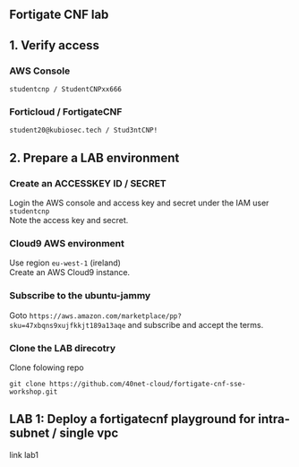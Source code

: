 ## Fortigate CNF lab

## 1. Verify access
### AWS Console
```
studentcnp / StudentCNPxx666
```
### Forticloud / FortigateCNF
```
student20@kubiosec.tech / Stud3ntCNP!
```

## 2. Prepare a LAB environment
### Create an ACCESSKEY ID / SECRET
Login the AWS console and access key and secret under the IAM user `studentcnp`<br>
Note the access key and secret.

### Cloud9 AWS environment
Use region `eu-west-1` (ireland) <br>
Create an AWS Cloud9 instance.

### Subscribe to the ubuntu-jammy
Goto `https://aws.amazon.com/marketplace/pp?sku=47xbqns9xujfkkjt189a13aqe` and subscribe and accept the terms.

### Clone the LAB direcotry 
Clone folowing repo
```
git clone https://github.com/40net-cloud/fortigate-cnf-sse-workshop.git
```

## LAB 1: Deploy a fortigatecnf playground for intra-subnet / single vpc
link lab1



